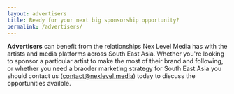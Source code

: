 ```yaml
---
layout: advertisers
title: Ready for your next big sponsorship opportunity?
permalink: /advertisers/
---
```


**Advertisers** can benefit from the relationships Nex Level Media has with the artists and media platforms across South East Asia. Whether you're looking to sponsor a particular artist to make the most of their brand and following, or whether you need a braoder marketing strategy for South East Asia you should contact us (<contact@nexlevel.media>) today to discuss the opportunities availble.